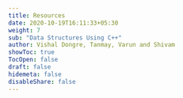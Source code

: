 ```yaml
---
title: Resources
date: 2020-10-19T16:11:33+05:30
weight: 7
sub: "Data Structures Using C++"
author: Vishal Dongre, Tanmay, Varun and Shivam
showToc: true
TocOpen: false
draft: false
hidemeta: false
disableShare: false
---
```

